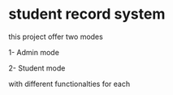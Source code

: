 ﻿# student record system
this project offer two modes 

1- Admin mode 

2- Student mode

with different functionalties for each 
